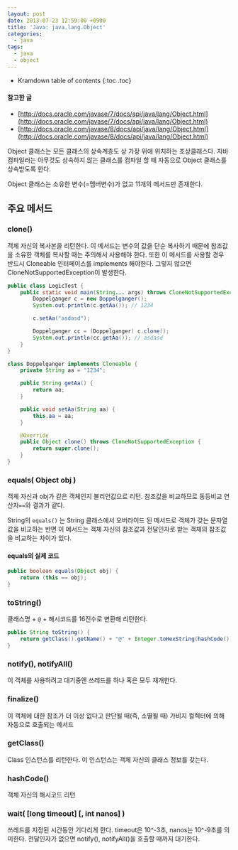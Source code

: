 ```yaml
---
layout: post
date: 2013-07-23 12:59:00 +0900
title: 'Java: java.lang.Object'
categories:
  - java
tags:
  - java
  - object
---
```


* Kramdown table of contents
{:toc .toc}

#### 참고한 글
- [http://docs.oracle.com/javase/7/docs/api/java/lang/Object.html](http://docs.oracle.com/javase/7/docs/api/java/lang/Object.html)
- [http://docs.oracle.com/javase/8/docs/api/java/lang/Object.html](http://docs.oracle.com/javase/8/docs/api/java/lang/Object.html)

Object 클래스는 모든 클래스의 상속계층도 상 가장 위에 위치하는 조상클래스다. 자바 컴파일러는 아무것도 상속하지 않는 클래스를 컴파일 할 때 자동으로 Object 클래스를 상속받도록 한다.

Object 클래스는 소유한 변수(=멤버변수)가 없고 11개의 메서드만 존재한다.

## 주요 메서드

### clone()

객체 자신의 복사본을 리턴한다. 이 메서드는 변수의 값을 단순 복사하기 때문에 참조값을 소유한 객체를 복사할 때는 주의해서 사용해야 한다. 또한 이 메서드를 사용할 경우 반드시 Cloneable 인터페이스를 implements 해야한다. 그렇지 않으면 CloneNotSupportedException이 발생한다.

```java
public class LogicTest {
    public static void main(String... args) throws CloneNotSupportedException {
        Doppelganger c = new Doppelganger();
        System.out.println(c.getAa()); // 1234

        c.setAa("asdasd");

        Doppelganger cc = (Doppelganger) c.clone();
        System.out.println(cc.getAa()); // asdasd
    }
}

class Doppelganger implements Cloneable {
    private String aa = "1234";

    public String getAa() {
        return aa;
    }

    public void setAa(String aa) {
        this.aa = aa;
    }

    @Override
    public Object clone() throws CloneNotSupportedException {
        return super.clone();
    }
}
```

### equals( Object obj )

객체 자신과 obj가 같은 객체인지 불리언값으로 리턴. 참조값을 비교하므로 동등비교 연산자`==`와 결과가 같다.

String의 `equals()` 는 String 클래스에서 오버라이드 된 메서드로 객체가 갖는 문자열 값을 비교하는 반면 이 메서드는 객체 자신의 참조값과 전달인자로 받는 객체의 참조값을 비교하는 차이가 있다.

#### equals의 실제 코드

```java
public boolean equals(Object obj) {
    return (this == obj);
}
```

### toString()

클래스명 + `@` + 해시코드를 16진수로 변환해 리턴한다.

```java
public String toString() {
    return getClass().getName() + "@" + Integer.toHexString(hashCode());
}
```

### notify(), notifyAll()

이 객체를 사용하려고 대기중엔 쓰레드를 하나 혹은 모두 재개한다.

### finalize()

이 객체에 대한 참조가 더 이상 없다고 판단될 때(즉, 소멸될 때) 가비지 컬렉터에 의해 자동으로 호출되는 메서드

### getClass()

Class 인스턴스를 리턴한다. 이 인스턴스는 객체 자신의 클래스 정보를 갖는다.

### hashCode()

객체 자신의 해시코드 리턴

### wait( [long timeout] [, int nanos] )

쓰레드를 지정된 시간동안 기다리게 한다. timeout은 10^-3초, nanos는 10^-9초를 의미한다. 전달인자가 없으면 notify(), notifyAll()을 호출할 때까지 대기한다.
